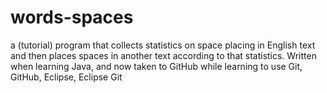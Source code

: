 # words-spaces
a (tutorial) program
that collects statistics on space placing in English text
and then places spaces in another text according to that statistics.
Written when learning Java,
and now taken to GitHub while learning to use Git, GitHub, Eclipse, Eclipse Git 
